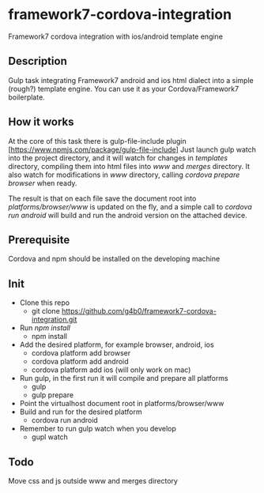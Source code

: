 # framework7-cordova-integration
Framework7 cordova integration with ios/android template engine

## Description
Gulp task integrating Framework7 android and ios html dialect into a simple (rough?) template engine.
You can use it as your Cordova/Framework7 boilerplate.

## How it works
At the core of this task there is gulp-file-include plugin [https://www.npmjs.com/package/gulp-file-include]
Just launch gulp watch into the project directory, and it will watch for changes in *templates* directory, compiling them into
html files into *www* and *merges* directory.
It also watch for modifications in *www* directory, calling *cordova prepare browser* when ready.

The result is that on each file save the document root into *platforms/browser/www* is updated on the fly, and a simple call to 
*cordova run android* will build and run the android version on the attached device.

## Prerequisite
Cordova and npm should be installed on the developing machine

## Init
- Clone this repo
  - git clone https://github.com/g4b0/framework7-cordova-integration.git
- Run *npm install*
  - npm install
- Add the desired platform, for example browser, android, ios
  - cordova platform add browser
  - cordova platform add android
  - cordova platform add ios (will only work on mac)
- Run gulp, in the first run it will compile and prepare all platforms
  - gulp
  - gulp prepare
- Point the virtualhost document root in platforms/browser/www
- Build and run for the desired platform
  - cordova run android
- Remember to run gulp watch when you develop
  - gupl watch

## Todo
Move css and js outside www and merges directory

